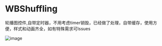 # WBShuffling
轮播图控件,自带定时器，不用考虑timer销毁，已经做了处理，自带缓存，使用方便，样式和动画齐全，如有特殊需求可Issues

![image](https://github.com/wangwenbo0455/WBShuffling/blob/master/shufflingImage.gif)
